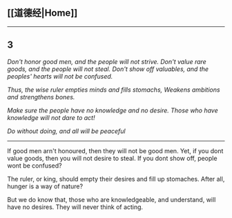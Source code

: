 ## [[道德经|Home]]

---
## 3

*Don't honor good men, and the people will not strive.*
*Don't value rare goods, and the people will not steal.*
*Don't show off valuables, and the peoples' hearts will not be confused.*

*Thus, the wise ruler empties minds and fills stomachs,*
*Weakens ambitions and strengthens bones.*

*Make sure the people have no knowledge and no desire.*
*Those who have knowledge will not dare to act!*

*Do without doing, and all will be peaceful*

---

If good men arn't honoured, then they will not be good men.
Yet, if you dont value goods, then you will not desire to steal.
If you dont show off, people wont be confused?

The ruler, or king, should empty their desires and fill up stomaches. After all, hunger is a way of nature?

But we do know that, those who are knowledgeable, and understand, will have no desires. They will never think of acting. 


